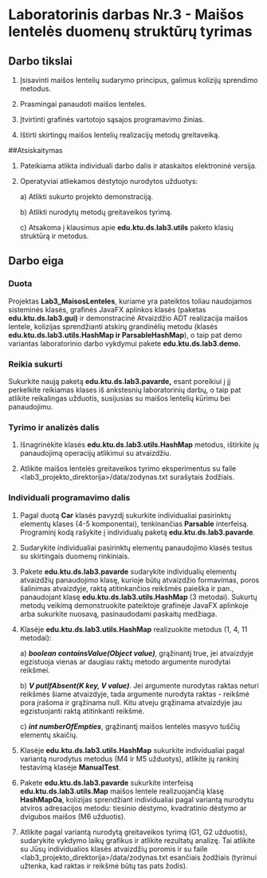 # Laboratorinis darbas Nr.3 - Maišos lentelės duomenų struktūrų tyrimas

## Darbo tikslai

1.  Įsisavinti maišos lentelių sudarymo principus, galimus kolizijų
    sprendimo metodus.

2.  Prasmingai panaudoti maišos lenteles.

3.  Įtvirtinti grafinės vartotojo sąsajos programavimo žinias.

4.  Ištirti skirtingų maišos lentelių realizacijų metodų greitaveiką.

##Atsiskaitymas

1.  Pateikiama atlikta individuali darbo dalis ir ataskaitos elektroninė
    versija.

2.  Operatyviai atliekamos dėstytojo nurodytos užduotys:

    a)  Atlikti sukurto projekto demonstraciją.

    b)  Atlikti nurodytų metodų greitaveikos tyrimą.

    c)  Atsakoma į klausimus apie **edu.ktu.ds.lab3.utils** paketo
        klasių struktūrą ir metodus.

## Darbo eiga

### Duota
Projektas **Lab3\_MaisosLenteles**, kuriame yra pateiktos
toliau naudojamos sisteminės klasės, grafinės JavaFX aplinkos klasės
(paketas **edu.ktu.ds.lab3.gui)** ir demonstracinė Atvaizdžio ADT
realizacija maišos lentele, kolizijas sprendžianti atskirų grandinėlių
metodu (klasės **edu.ktu.ds.lab3.utils.HashMap ir ParsableHashMap**), o
taip pat demo variantas laboratorinio darbo vykdymui pakete
**edu.ktu.ds.lab3.demo.**

### Reikia sukurti
Sukurkite naują paketą **edu.ktu.ds.lab3.pavarde,** esant
poreikiui į jį perkelkite reikiamas klases iš ankstesnių laboratorinių
darbų, o taip pat atlikite reikalingas užduotis, susijusias su maišos
lentelių kūrimu bei panaudojimu.

### Tyrimo ir analizės dalis

1.  Išnagrinėkite klasės **edu.ktu.ds.lab3.utils.HashMap** metodus,
    ištirkite jų panaudojimą operacijų atlikimui su atvaizdžiu.

2.  Atlikite maišos lentelės greitaveikos tyrimo eksperimentus su faile
    \<lab3\_projekto\_direktorija\>/data/zodynas.txt surašytais
    žodžiais.

### Individuali programavimo dalis

1.  Pagal duotą **Car** klasės pavyzdį sukurkite individualiai
    pasirinktų elementų klases (4-5 komponentai), tenkinančias
    **Parsable** interfeisą. Programinį kodą rašykite į individualų
    paketą **edu.ktu.ds.lab3.pavarde**.

2.  Sudarykite individualiai pasirinktų elementų panaudojimo klasės
    testus su skirtingais duomenų rinkiniais.

3.  Pakete **edu.ktu.ds.lab3.pavarde** sudarykite individualių elementų
    atvaizdžių panaudojimo klasę, kurioje būtų atvaizdžio formavimas,
    poros šalinimas atvaizdyje, raktą atitinkančios reikšmės paieška ir
    pan., panaudojant klasę **edu.ktu.ds.lab3.utils.HashMap** (3
    metodai). Sukurtų metodų veikimą demonstruokite pateiktoje grafinėje
    JavaFX aplinkoje arba sukurkite nuosavą, pasinaudodami paskaitų
    medžiaga.

4.  Klasėje **edu.ktu.ds.lab3.utils.HashMap** realizuokite metodus (1,
    4, 11 metodai):

    a) ***boolean containsValue(Object value)***, grąžinantį true, jei
    atvaizdyje egzistuoja vienas ar daugiau raktų metodo argumente
    nurodytai reikšmei.

    b) ***V putIfAbsent(K key, V value)***. Jei argumente nurodytas raktas
    neturi reikšmės šiame atvaizdyje, tada argumente nurodyta raktas -
    reikšmė pora įrašoma ir grąžinama null. Kitu atveju grąžinama
    atvaizdyje jau egzistuojanti raktą atitinkanti reikšmė.

    c) ***int numberOfEmpties***, grąžinantį maišos lentelės masyvo tuščių
    elementų skaičių.

5.  Klasėje **edu.ktu.ds.lab3.utils.HashMap** sukurkite individualiai
    pagal variantą nurodytus metodus (M4 ir M5 užduotys), atlikite jų
    rankinį testavimą klasėje **ManualTest**.

6.  Pakete **edu.ktu.ds.lab3.pavarde** sukurkite interfeisą
    **edu.ktu.ds.lab3.utils.Map** maišos lentele realizuojančią klasę
    **HashMapOa**, kolizijas sprendžiant individualiai pagal variantą
    nurodytu atviros adresacijos metodu: tiesinio dėstymo, kvadratinio
    dėstymo ar dvigubos maišos (M6 užduotis).

7.  Atlikite pagal variantą nurodytą greitaveikos tyrimą (G1, G2
    užduotis), sudarykite vykdymo laikų grafikus ir atlikite rezultatų
    analizę. Tai atlikite su Jūsų individualios klasės atvaizdžių
    poromis ir su faile \<lab3\_projekto\_direktorija\>/data/zodynas.txt
    esančiais žodžiais (tyrimui užtenka, kad raktas ir reikšmė būtų tas
    pats žodis).
